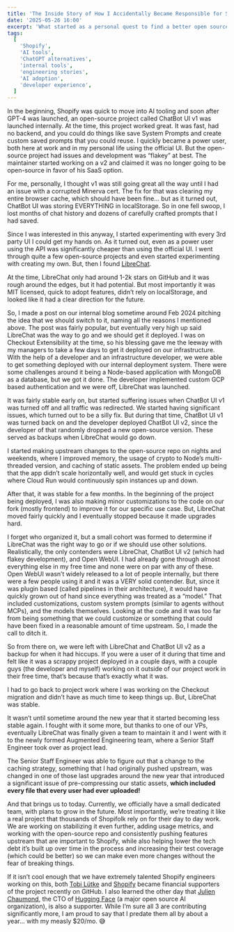 ```yaml
---
title: 'The Inside Story of How I Accidentally Became Responsible for Shopify’s AI Chat'
date: '2025-05-26 16:00'
excerpt: 'What started as a personal quest to find a better open source AI chat interface after losing all my data became an unexpected journey into an AI subject matter expert Shopify. From evaluating tons of interfaces, to pushing commits upstream on weekends, here’s how I accidentally became the go-to person for our AI chat platform and learned that sometimes the best career moves are the ones you never planned.'
tags:
  [
    'Shopify',
    'AI tools',
    'ChatGPT alternatives',
    'internal tools',
    'engineering stories',
    'AI adoption',
    'developer experience',
  ]
---
```


In the beginning, Shopify was quick to move into AI tooling and soon after GPT-4 was launched, an open-source project called ChatBot UI v1 was launched internally. At the time, this project worked great. It was fast, had no backend, and you could do things like save System Prompts and create custom saved prompts that you could reuse. I quickly became a power user, both here at work and in my personal life using the official UI.
But the open-source project had issues and development was “flakey” at best. The maintainer started working on a v2 and claimed it was no longer going to be open-source in favor of his SaaS option.

For me, personally, I thought v1 was still going great all the way until I had an issue with a corrupted Minerva cert. The fix for that was clearing my entire browser cache, which should have been fine... but as it turned out, ChatBot UI was storing EVERYTHING in localStorage. So in one fell swoop, I lost months of chat history and dozens of carefully crafted prompts that I had saved.

Since I was interested in this anyway, I started experimenting with every 3rd party UI I could get my hands on. As it turned out, even as a power user using the API was significantly cheaper than using the official UI. I went through quite a few open-source projects and even started experimenting with creating my own. But, then I found [LibreChat](https://www.librechat.ai/).

At the time, LibreChat only had around 1-2k stars on GitHub and it was rough around the edges, but it had potential. But most importantly it was MIT licensed, quick to adopt features, didn’t rely on localStorage, and looked like it had a clear direction for the future.

So, I made a post on our internal blog sometime around Feb 2024 pitching the idea that we should switch to it, naming all the reasons I mentioned above. The post was fairly popular, but eventually very high up said LibreChat was the way to go and we should get it deployed. I was on Checkout Extensibility at the time, so his blessing gave me the leeway with my managers to take a few days to get it deployed on our infrastructure.
With the help of a developer and an infrastructure developer, we were able to get something deployed with our internal deployment system. There were some challenges around it being a Node-based application with MongoDB as a database, but we got it done. The developer implemented custom GCP based authentication and we were off, LibreChat was launched.

It was fairly stable early on, but started suffering issues when ChatBot UI v1 was turned off and all traffic was redirected. We started having significant issues, which turned out to be a silly fix. But during that time, ChatBot UI v1 was turned back on and the developer deployed ChatBot UI v2, since the developer of that randomly dropped a new open-source version. These served as backups when LibreChat would go down.

I started making upstream changes to the open-source repo on nights and weekends, where I improved memory, the usage of crypto to Node’s multi-threaded version, and caching of static assets. The problem ended up being that the app didn’t scale horizontally well, and would get stuck in cycles where Cloud Run would continuously spin instances up and down.

After that, it was stable for a few months. In the beginning of the project being deployed, I was also making minor customizations to the code on our fork (mostly frontend) to improve it for our specific use case. But, LibreChat moved fairly quickly and I eventually stopped because it made upgrades hard.

I forget who organized it, but a small cohort was formed to determine if LibreChat was the right way to go or if we should use other solutions. Realistically, the only contenders were LibreChat, ChatBot UI v2 (which had flakey development), and Open WebUI. I had already gone through almost everything else in my free time and none were on par with any of these. Open WebUI wasn’t widely released to a lot of people internally, but there were a few people using it and it was a VERY solid contender. But, since it was plugin based (called pipelines in their architecture), it would have quickly grown out of hand since everything was treated as a “model.” That included customizations, custom system prompts (similar to agents without MCPs), and the models themselves. Looking at the code and it was too far from being something that we could customize or something that could have been fixed in a reasonable amount of time upstream. So, I made the call to ditch it.

So from there on, we were left with LibreChat and ChatBot UI v2 as a backup for when it had hiccups. If you were a user of it during that time and felt like it was a scrappy project deployed in a couple days, with a couple guys (the developer and myself) working on it outside of our project work in their free time, that’s because that’s exactly what it was.

I had to go back to project work where I was working on the Checkout migration and didn’t have as much time to keep things up. But, LibreChat was stable.

It wasn’t until sometime around the new year that it started becoming less stable again. I fought with it some more, but thanks to one of our VPs, eventually LibreChat was finally given a team to maintain it and I went with it to the newly formed Augmented Engineering team, where a Senior Staff Engineer took over as project lead.

The Senior Staff Engineer was able to figure out that a change to the caching strategy, something that I had originally pushed upstream, was changed in one of those last upgrades around the new year that introduced a significant issue of pre-compressing our static assets, **which included every file that every user had ever uploaded!**

And that brings us to today. Currently, we officially have a small dedicated team, with plans to grow in the future. Most importantly, we’re treating it like a real project that thousands of Shopifolk rely on for their day to day work. We are working on stabilizing it even further, adding usage metrics, and working with the open-source repo and consistently pushing features upstream that are important to Shopify, while also helping lower the tech debt it’s built up over time in the process and increasing their test coverage (which could be better) so we can make even more changes without the fear of breaking things.

If it isn’t cool enough that we have extremely talented Shopify engineers working on this, both [Tobi Lütke](https://github.com/tobi) and [Shopify](https://github.com/orgs/Shopify/sponsoring) became financial supporters of the project recently on GitHub. I also learned the other day that [Julien Chaumond](https://github.com/julien-c), the CTO of [Hugging Face](https://huggingface.co/) (a major open source AI organization), is also a supporter. While I’m sure all 3 are contributing significantly more, I am proud to say that I predate them all by about a year... with my measly $20/mo. 😅
